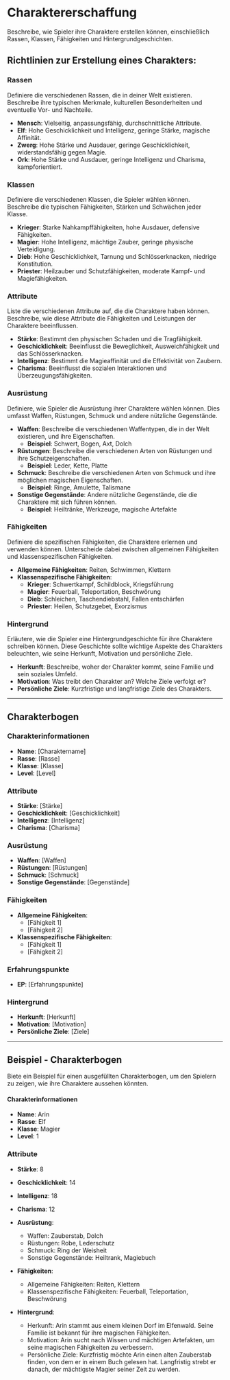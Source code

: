 # Charaktererschaffung

Beschreibe, wie Spieler ihre Charaktere erstellen können, einschließlich Rassen, Klassen, Fähigkeiten und Hintergrundgeschichten.

## Richtlinien zur Erstellung eines Charakters:

### Rassen
Definiere die verschiedenen Rassen, die in deiner Welt existieren. Beschreibe ihre typischen Merkmale, kulturellen Besonderheiten und eventuelle Vor- und Nachteile.

- **Mensch**: Vielseitig, anpassungsfähig, durchschnittliche Attribute.
- **Elf**: Hohe Geschicklichkeit und Intelligenz, geringe Stärke, magische Affinität.
- **Zwerg**: Hohe Stärke und Ausdauer, geringe Geschicklichkeit, widerstandsfähig gegen Magie.
- **Ork**: Hohe Stärke und Ausdauer, geringe Intelligenz und Charisma, kampforientiert.

### Klassen
Definiere die verschiedenen Klassen, die Spieler wählen können. Beschreibe die typischen Fähigkeiten, Stärken und Schwächen jeder Klasse.

- **Krieger**: Starke Nahkampffähigkeiten, hohe Ausdauer, defensive Fähigkeiten.
- **Magier**: Hohe Intelligenz, mächtige Zauber, geringe physische Verteidigung.
- **Dieb**: Hohe Geschicklichkeit, Tarnung und Schlösserknacken, niedrige Konstitution.
- **Priester**: Heilzauber und Schutzfähigkeiten, moderate Kampf- und Magiefähigkeiten.

### Attribute
Liste die verschiedenen Attribute auf, die die Charaktere haben können. Beschreibe, wie diese Attribute die Fähigkeiten und Leistungen der Charaktere beeinflussen.

- **Stärke**: Bestimmt den physischen Schaden und die Tragfähigkeit.
- **Geschicklichkeit**: Beeinflusst die Beweglichkeit, Ausweichfähigkeit und das Schlösserknacken.
- **Intelligenz**: Bestimmt die Magieaffinität und die Effektivität von Zaubern.
- **Charisma**: Beeinflusst die sozialen Interaktionen und Überzeugungsfähigkeiten.

### Ausrüstung
Definiere, wie Spieler die Ausrüstung ihrer Charaktere wählen können. Dies umfasst Waffen, Rüstungen, Schmuck und andere nützliche Gegenstände.

- **Waffen**: Beschreibe die verschiedenen Waffentypen, die in der Welt existieren, und ihre Eigenschaften.
  - **Beispiel**: Schwert, Bogen, Axt, Dolch
- **Rüstungen**: Beschreibe die verschiedenen Arten von Rüstungen und ihre Schutzeigenschaften.
  - **Beispiel**: Leder, Kette, Platte
- **Schmuck**: Beschreibe die verschiedenen Arten von Schmuck und ihre möglichen magischen Eigenschaften.
  - **Beispiel**: Ringe, Amulette, Talismane
- **Sonstige Gegenstände**: Andere nützliche Gegenstände, die die Charaktere mit sich führen können.
  - **Beispiel**: Heiltränke, Werkzeuge, magische Artefakte

### Fähigkeiten
Definiere die spezifischen Fähigkeiten, die Charaktere erlernen und verwenden können. Unterscheide dabei zwischen allgemeinen Fähigkeiten und klassenspezifischen Fähigkeiten.

- **Allgemeine Fähigkeiten**: Reiten, Schwimmen, Klettern
- **Klassenspezifische Fähigkeiten**:
  - **Krieger**: Schwertkampf, Schildblock, Kriegsführung
  - **Magier**: Feuerball, Teleportation, Beschwörung
  - **Dieb**: Schleichen, Taschendiebstahl, Fallen entschärfen
  - **Priester**: Heilen, Schutzgebet, Exorzismus

### Hintergrund
Erläutere, wie die Spieler eine Hintergrundgeschichte für ihre Charaktere schreiben können. Diese Geschichte sollte wichtige Aspekte des Charakters beleuchten, wie seine Herkunft, Motivation und persönliche Ziele.

- **Herkunft**: Beschreibe, woher der Charakter kommt, seine Familie und sein soziales Umfeld.
- **Motivation**: Was treibt den Charakter an? Welche Ziele verfolgt er?
- **Persönliche Ziele**: Kurzfristige und langfristige Ziele des Charakters.

---

## Charakterbogen

### Charakterinformationen

- **Name**: [Charaktername]
- **Rasse**: [Rasse]
- **Klasse**: [Klasse]
- **Level**: [Level]

### Attribute

- **Stärke**: [Stärke]
- **Geschicklichkeit**: [Geschicklichkeit]
- **Intelligenz**: [Intelligenz]
- **Charisma**: [Charisma]

### Ausrüstung

- **Waffen**: [Waffen]
- **Rüstungen**: [Rüstungen]
- **Schmuck**: [Schmuck]
- **Sonstige Gegenstände**: [Gegenstände]

### Fähigkeiten

- **Allgemeine Fähigkeiten**: 
  - [Fähigkeit 1]
  - [Fähigkeit 2]
- **Klassenspezifische Fähigkeiten**: 
  - [Fähigkeit 1]
  - [Fähigkeit 2]

### Erfahrungspunkte

- **EP**: [Erfahrungspunkte]

### Hintergrund

- **Herkunft**: [Herkunft]
- **Motivation**: [Motivation]
- **Persönliche Ziele**: [Ziele]

---

## Beispiel - Charakterbogen
Biete ein Beispiel für einen ausgefüllten Charakterbogen, um den Spielern zu zeigen, wie ihre Charaktere aussehen könnten.

#### Charakterinformationen

- **Name**: Arin
- **Rasse**: Elf
- **Klasse**: Magier
- **Level**: 1

### Attribute

- **Stärke**: 8
- **Geschicklichkeit**: 14
- **Intelligenz**: 18
- **Charisma**: 12

- **Ausrüstung**:
  - Waffen: Zauberstab, Dolch
  - Rüstungen: Robe, Lederschutz
  - Schmuck: Ring der Weisheit
  - Sonstige Gegenstände: Heiltrank, Magiebuch

- **Fähigkeiten**:
  - Allgemeine Fähigkeiten: Reiten, Klettern
  - Klassenspezifische Fähigkeiten: Feuerball, Teleportation, Beschwörung

- **Hintergrund**:
  - Herkunft: Arin stammt aus einem kleinen Dorf im Elfenwald. Seine Familie ist bekannt für ihre magischen Fähigkeiten.
  - Motivation: Arin sucht nach Wissen und mächtigen Artefakten, um seine magischen Fähigkeiten zu verbessern.
  - Persönliche Ziele: Kurzfristig möchte Arin einen alten Zauberstab finden, von dem er in einem Buch gelesen hat. Langfristig strebt er danach, der mächtigste Magier seiner Zeit zu werden.
